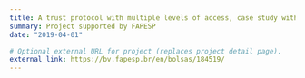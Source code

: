 ```yaml
---
title: A trust protocol with multiple levels of access, case study with blockchain in medical applications
summary: Project supported by FAPESP
date: "2019-04-01"

# Optional external URL for project (replaces project detail page).
external_link: https://bv.fapesp.br/en/bolsas/184519/
---
```

